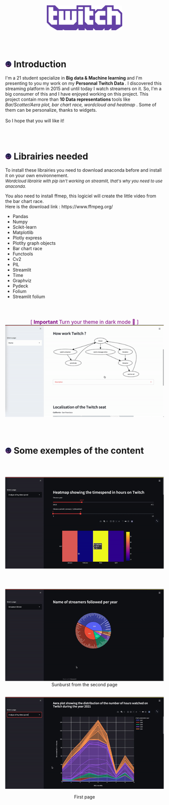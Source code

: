 </br>
<p align="center">

<img src="test3.png" width=240 >
</p>

</br></br>


# <img src="test.png" width=20 >  Introduction 
<p>
I'm a 21 student specialize in <strong>Big data & Machine learning </strong> and I'm presenting to you my work on my <strong> Personnal Twitch Data </strong>. I discovered this streaming platform in 2015 and until today I watch streamers on it. So, I'm a big consumer of this and I have enjoyed working on this project. This project contain more than <strong> 10 Data representations </strong> tools like <em> Bar/Scatter/Aera plot, bar chart race, wordcloud and heatmap </em>. Some of them can be personalize, thanks to widgets.
</br></br> So I hope that you will like it! 
</p>
</br></br>

# <img src="test.png" width=20 >  Librairies needed

<p>
To install these librairies you need to download anaconda before and install it on your own environnement. </br> <em> <font size=2>Wordcloud librairie with pip isn't working on streamlit, that's why you need to use anaconda. </font> </em>
</p>
<p>
    You also need to install ffmep, this logiciel will create the little video from the bar chart race. </br> Here is the download link : https://www.ffmpeg.org/
</p>
<ul>
    <li>Pandas</li>
    <li>Numpy</li>
    <li>Scikit-learn</li>
    <li>Matplotlib</li>
    <li>Plotly express</li>
    <li>Plotlty graph objects</li>
    <li>Bar chart race</li>
    <li>Functools</li>
    <li>Cv2</li>
    <li>PIL</li>
    <li>Streamlit</li>
    <li>Time</li>
    <li>Graphviz</li>
    <li>Pydeck</li>
    <li>Folium</li>
    <li>Streamlit folium</li>
</ul>


</br></br>

<p align="center">
    <font color="purple" size=3> [ <strong> Important </strong> Turn your theme in dark mode 🌙 ] </font>
</br>
<img src="dark.gif" width=600 >

</p>

</br></br>

# <img src="test.png" width=20 > Some exemples of the content




</br>
</br>
<p align="center">

<img src="heatmap.gif">

</br></br>
<p align="center">
<img src="sunburst.gif">
Sunburst from the second page
</br></br>
<p align="center">
<img src="page.gif">

<p align="center">
First page 
    </p>


